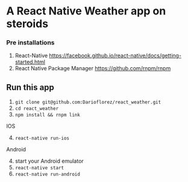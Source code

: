 # A React Native Weather app on steroids

### Pre installations
1. React-Native https://facebook.github.io/react-native/docs/getting-started.html
2. React Native Package Manager https://github.com/rnpm/rnpm


## Run this app
1. `git clone git@github.com:Darioflorez/react_weather.git`
2. `cd react_weather`
3. `npm install && rnpm link`

IOS

4. `react-native run-ios`

Android

4. start your Android emulator
5. `react-native start`
6. `react-native run-android`
